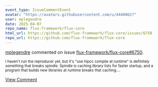 ```yaml
---
event_type: IssueCommentEvent
avatar: "https://avatars.githubusercontent.com/u/4440062?"
user: mplegendre
date: 2025-04-07
repo_name: flux-framework/flux-core
html_url: https://github.com/flux-framework/flux-core/issues/6750
repo_url: https://github.com/flux-framework/flux-core
---
```


<a href='https://github.com/mplegendre' target='_blank'>mplegendre</a> commented on issue <a href='https://github.com/flux-framework/flux-core/issues/6750' target='_blank'>flux-framework/flux-core#6750</a>.

<small>I haven't run the reproducer yet, but it's "use hipcc compile at runtime" is definitely something that breaks spindle. Spindle is caching library lists for faster startup, and a program that builds new libraries at runtime breaks that caching....</small>

<a href='https://github.com/flux-framework/flux-core/issues/6750' target='_blank'>View Comment</a>